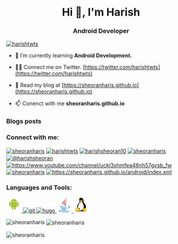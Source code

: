 <h1 align="center">Hi 👋, I'm Harish</h1>
<h3 align="center">Android Developer</h3>

<p align="left"> <a href="https://twitter.com/harishtwts" target="blank"><img src="https://img.shields.io/twitter/follow/harishtwts?logo=twitter&style=for-the-badge" alt="harishtwts" /></a> </p>

- 🌱 I’m currently learning **Android Development.**

- 👨‍💻 Connect me on Twitter. [https://twitter.com/harishtwts](https://twitter.com/harishtwts)

- 📝 Read my blog at [https://sheoranharis.github.io](https://sheoranharis.github.io)

- 📫 Conenct with me **sheoranharis.github.io**

### Blogs posts
<!-- BLOG-POST-LIST:START -->
<!-- BLOG-POST-LIST:END -->

<h3 align="left">Connect with me:</h3>
<p align="left">
<a href="https://dev.to/sheoranharis" target="blank"><img align="center" src="https://raw.githubusercontent.com/rahuldkjain/github-profile-readme-generator/master/src/images/icons/Social/devto.svg" alt="sheoranharis" height="30" width="40" /></a>
<a href="https://twitter.com/harishtwts" target="blank"><img align="center" src="https://raw.githubusercontent.com/rahuldkjain/github-profile-readme-generator/master/src/images/icons/Social/twitter.svg" alt="harishtwts" height="30" width="40" /></a>
<a href="https://linkedin.com/in/harishsheoran10" target="blank"><img align="center" src="https://raw.githubusercontent.com/rahuldkjain/github-profile-readme-generator/master/src/images/icons/Social/linked-in-alt.svg" alt="harishsheoran10" height="30" width="40" /></a>
<a href="https://hashnode.com/sheoranharis" target="blank"><img align="center" src="https://raw.githubusercontent.com/rahuldkjain/github-profile-readme-generator/master/src/images/icons/Social/hashnode.svg" alt="sheoranharis" height="30" width="40" /></a>
<a href="https://medium.com/@harishsheoran" target="blank"><img align="center" src="https://raw.githubusercontent.com/rahuldkjain/github-profile-readme-generator/master/src/images/icons/Social/medium.svg" alt="@harishsheoran" height="30" width="40" /></a>
<a href="https://www.youtube.com/c/https://www.youtube.com/channel/uckl3xhmfea46nh57gvsb_fw" target="blank"><img align="center" src="https://raw.githubusercontent.com/rahuldkjain/github-profile-readme-generator/master/src/images/icons/Social/youtube.svg" alt="https://www.youtube.com/channel/uckl3xhmfea46nh57gvsb_fw" height="30" width="40" /></a>
<a href="https://www.leetcode.com/sheoranharis" target="blank"><img align="center" src="https://raw.githubusercontent.com/rahuldkjain/github-profile-readme-generator/master/src/images/icons/Social/leet-code.svg" alt="sheoranharis" height="30" width="40" /></a>
<a href="/https://sheoranharis.github.io/android/index.xml" target="blank"><img align="center" src="https://raw.githubusercontent.com/rahuldkjain/github-profile-readme-generator/master/src/images/icons/Social/rss.svg" alt="https://sheoranharis.github.io/android/index.xml" height="30" width="40" /></a>
</p>

<h3 align="left">Languages and Tools:</h3>
<p align="left"> <a href="https://developer.android.com" target="_blank" rel="noreferrer"> <img src="https://raw.githubusercontent.com/devicons/devicon/master/icons/android/android-original-wordmark.svg" alt="android" width="40" height="40"/> </a> <a href="https://git-scm.com/" target="_blank" rel="noreferrer"> <img src="https://www.vectorlogo.zone/logos/git-scm/git-scm-icon.svg" alt="git" width="40" height="40"/> </a> <a href="https://gohugo.io/" target="_blank" rel="noreferrer"> <img src="https://api.iconify.design/logos-hugo.svg" alt="hugo" width="40" height="40"/> </a> <a href="https://www.java.com" target="_blank" rel="noreferrer"> <img src="https://raw.githubusercontent.com/devicons/devicon/master/icons/java/java-original.svg" alt="java" width="40" height="40"/> </a> <a href="https://www.linux.org/" target="_blank" rel="noreferrer"> <img src="https://raw.githubusercontent.com/devicons/devicon/master/icons/linux/linux-original.svg" alt="linux" width="40" height="40"/> </a> </p>

<p><img align="left" src="https://github-readme-stats.vercel.app/api/top-langs?username=sheoranharis&show_icons=true&locale=en&layout=compact" alt="sheoranharis" /></p>

<p>&nbsp;<img align="center" src="https://github-readme-stats.vercel.app/api?username=sheoranharis&show_icons=true&locale=en" alt="sheoranharis" /></p>

<p><img align="center" src="https://github-readme-streak-stats.herokuapp.com/?user=sheoranharis&" alt="sheoranharis" /></p>

